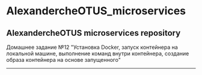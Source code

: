 # AlexandercheOTUS_microservices
AlexandercheOTUS microservices repository
-----------------------------------------------------------------------------------------------------------------------------------------------------------
Домашнее задание №12 "Установка Docker, запуск контейнера на локальной машине, выполнение команд внутри контейнера, создание образа контейнера на основе запущенного"

-----------------------------------------------------------------------------------------------------------------------------------------------------------

